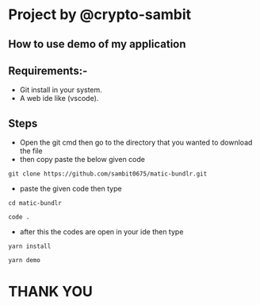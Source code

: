 # Project by @crypto-sambit

## How to use demo of my application
## Requirements:-
* Git install in  your system.
* A web ide like (vscode).
## Steps 
* Open the git cmd then go to the directory that you wanted to download the file
* then copy paste the below given code
```
git clone https://github.com/sambit0675/matic-bundlr.git
```
* paste the given code then type
```
cd matic-bundlr
```
```
code .
```
* after this the codes are open in your ide then type
```
yarn install
```
```
yarn demo
```
# THANK YOU
